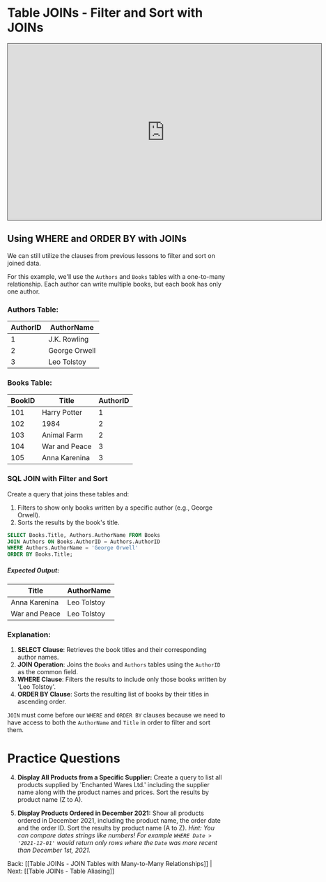 # Table JOINs - Filter and Sort with JOINs

<iframe src="https://egator.hosted.panopto.com/Panopto/Pages/Embed.aspx?id=68a81ea3-08b4-42c1-8467-b0fb000ebe38&autoplay=false&offerviewer=true&showtitle=true&showbrand=true&captions=false&interactivity=all" height="405" width="720" style="border: 1px solid #464646;" allowfullscreen allow="autoplay" aria-label="Panopto Embedded Video Player"></iframe>

## Using WHERE and ORDER BY with JOINs

We can still utilize the clauses from previous lessons to filter and sort on joined data. 

For this example, we'll use the `Authors` and `Books` tables with a one-to-many relationship. Each author can write multiple books, but each book has only one author.
### Authors Table:
|AuthorID|AuthorName|
|---|---|
|1|J.K. Rowling|
|2|George Orwell|
|3|Leo Tolstoy|
### Books Table:
| BookID | Title | AuthorID |
| ---- | ---- | ---- |
| 101 | Harry Potter | 1 |
| 102 | 1984 | 2 |
| 103 | Animal Farm | 2 |
| 104 | War and Peace | 3 |
| 105 | Anna Karenina | 3 |
### SQL JOIN with Filter and Sort

Create a query that joins these tables and:
1. Filters to show only books written by a specific author (e.g., George Orwell).
2. Sorts the results by the book's title.

```sql
SELECT Books.Title, Authors.AuthorName FROM Books
JOIN Authors ON Books.AuthorID = Authors.AuthorID
WHERE Authors.AuthorName = 'George Orwell'
ORDER BY Books.Title;

```
##### Expected Output:
|Title|AuthorName|
|---|---|
|Anna Karenina|Leo Tolstoy|
|War and Peace|Leo Tolstoy|
### Explanation:

1. **SELECT Clause**: Retrieves the book titles and their corresponding author names.
2. **JOIN Operation**: Joins the `Books` and `Authors` tables using the `AuthorID` as the common field.
3. **WHERE Clause**: Filters the results to include only those books written by 'Leo Tolstoy'.
4. **ORDER BY Clause**: Sorts the resulting list of books by their titles in ascending order.

`JOIN` must come before our `WHERE` and `ORDER BY` clauses because we need to have access to both the `AuthorName` and `Title` in order to filter and sort them.

# Practice Questions

4. **Display All Products from a Specific Supplier:** Create a query to list all products supplied by 'Enchanted Wares Ltd.' including the supplier name along with the product names and prices. Sort the results by product name (Z to A).

5. **Display Products Ordered in December 2021:** Show all products ordered in December 2021, including the product name, the order date and the order ID. Sort the results by product name (A to Z).
	*Hint: You can compare dates strings like numbers! For example `WHERE Date > '2021-12-01'` would return only rows where the `Date` was more recent than December 1st, 2021.*



Back: [[Table JOINs - JOIN Tables with Many-to-Many Relationships]] | Next: [[Table JOINs - Table Aliasing]]